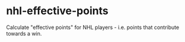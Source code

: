 # nhl-effective-points
Calculate "effective points" for NHL players - i.e. points that contribute towards a win.
